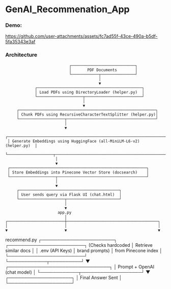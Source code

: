 # GenAI_Recommenation_App

### Demo:

https://github.com/user-attachments/assets/fc7ad55f-43ce-490a-b5df-5fa35343e3af


### Architecture
                                ┌────────────────────────────┐
                                │       PDF Documents        │
                                └────────────┬───────────────┘
                                             │
                                             ▼
                 ┌──────────────────────────────────────────────┐
                 │ Load PDFs using DirectoryLoader (helper.py)  │
                 └────────────────────┬─────────────────────────┘
                                      │
                                      ▼
         ┌────────────────────────────────────────────────────────────┐
         │ Chunk PDFs using RecursiveCharacterTextSplitter (helper.py)│
         └────────────────────┬───────────────────────────────────────┘
                              │
                              ▼
     ┌────────────────────────────────────────────────────────────────────────┐
     │ Generate Embeddings using HuggingFace (all-MiniLM-L6-v2) (helper.py)  │
     └────────────────────┬──────────────────────────────────────────────────┘
                          │
                          ▼
     ┌────────────────────────────────────────────────────────────┐
     │ Store Embeddings into Pinecone Vector Store (docsearch)    │
     └────────────────────┬───────────────────────────────────────┘
                          │
                          ▼
         ┌────────────────────────────────────────────┐
         │ User sends query via Flask UI (chat.html)  │
         └────────────────────┬───────────────────────┘
                              │
                              ▼
                           app.py
                              │
    ┌─────────────────────────┼────────────────────────────────────────┐
    │                         │                                        │
    ▼                         ▼                                        ▼
recommend.py       ┌───────────────────────┐               ┌────────────────────────┐
(Checks hardcoded  │ Retrieve similar docs │               │   .env (API Keys)      │
  brand prompts)   │   from Pinecone index │               └────────────────────────┘
                   └────────────┬──────────┘
                                ▼
                 ┌────────────────────────────────┐
                 │  Prompt + OpenAI (chat model)  │
                 └────────────┬───────────────────┘
                              ▼
                     ┌────────────────────┐
                     │  Final Answer Sent │
                     └────────────────────┘
